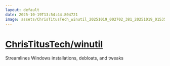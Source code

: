 ```yaml
---
layout: default
date: 2025-10-19T13:54:44.804721
image: assets/ChrisTitusTech_winutil_20251019_002702_381_20251019_015356--20251019T035357115--cropped.png
---
```


# [ChrisTitusTech/winutil](https://github.com/ChrisTitusTech/winutil/)

Streamlines Windows installations, debloats, and tweaks
